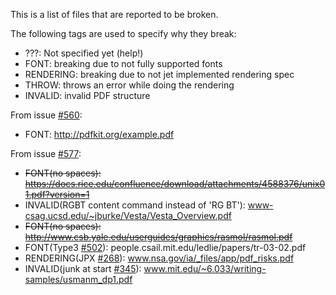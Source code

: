 This is a list of files that are reported to be broken.

The following tags are used to specify why they break:

* ???: Not specified yet (help!)
* FONT: breaking due to not fully supported fonts
* RENDERING: breaking due to not jet implemented rendering spec
* THROW: throws an error while doing the rendering
* INVALID: invalid PDF structure

From issue [#560](https://github.com/andreasgal/pdf.js/issues/560):

* FONT: http://pdfkit.org/example.pdf

From issue [#577](https://github.com/andreasgal/pdf.js/issues/577):

* <del>FONT(no spaces): https://docs.rice.edu/confluence/download/attachments/4588376/unix01.pdf?version=1</del>
* INVALID(RGBT content command instead of 'RG BT'): www-csag.ucsd.edu/~jburke/Vesta/Vesta_Overview.pdf
* <del>FONT(no spaces): http://www.csb.yale.edu/userguides/graphics/rasmol/rasmol.pdf</del>
* FONT(Type3 [#502](https://github.com/andreasgal/pdf.js/issues/502)): people.csail.mit.edu/ledlie/papers/tr-03-02.pdf
* RENDERING(JPX [#268](https://github.com/andreasgal/pdf.js/issues/268)): www.nsa.gov/ia/_files/app/pdf_risks.pdf
* INVALID(junk at start [#345](https://github.com/andreasgal/pdf.js/issues/345)): www.mit.edu/~6.033/writing-samples/usmanm_dp1.pdf
